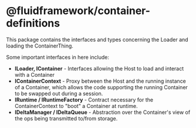 # @fluidframework/container-definitions

This package contains the interfaces and types concerning the Loader and loading the ContainerThing.

Some important interfaces in here include:

* **ILoader, IContainer** - Interfaces allowing the Host to load and interact with a Container
* **IContainerContext** - Proxy between the Host and the running instance of a Container,
which allows the code supporting the running Container to be swapped out during a session.
* **IRuntime / IRuntimeFactory** - Contract necessary for the ContainerContext to "boot" a Container at runtime.
* **IDeltaManager / IDeltaQueue** - Abstraction over the Container's view of the ops being transmitted to/from storage.
